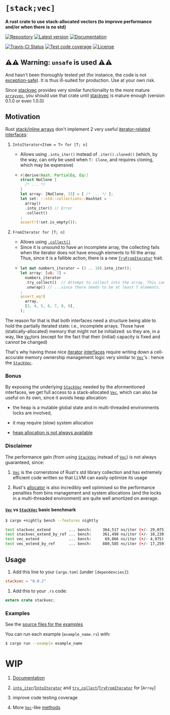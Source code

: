 # `[stack;vec]`

**A rust crate to use stack-allocated vectors (to improve performance and/or when there is no std)**

[![Repository](https://img.shields.io/badge/repository-GitHub-brightgreen.svg)](https://github.com/danielhenrymantilla/stackvec-rs) [![Latest version](https://img.shields.io/crates/v/stackvec.svg)](https://crates.io/crates/stackvec) [![Documentation](https://docs.rs/stackvec/badge.svg)](https://docs.rs/stackvec)

[![Travis-CI Status](https://travis-ci.org/danielhenrymantilla/stackvec-rs.svg?branch=master)](https://travis-ci.org/danielhenrymantilla/stackvec-rs)
[![Test code coverage](https://codecov.io/gh/danielhenrymantilla/stackvec-rs/branch/master/graph/badge.svg)](https://codecov.io/gh/danielhenrymantilla/stackvec-rs)
[![License](https://img.shields.io/crates/l/stackvec.svg)](https://github.com/danielhenrymantilla/stackvec-rs#license)

## ⚠️⚠️ Warning: `unsafe` is used ⚠️⚠️
And hasn't been thoroughly tested yet (for instance, the code is not [exception-safe](https://doc.rust-lang.org/nomicon/exception-safety.html)). It is thus ill-suited for production. Use at your own risk.

Since [stackvec][Documentation] provides very similar functionality to the more mature [`arrayvec`](https://docs.rs/arrayvec/0.4.7/arrayvec/), you should use that crate until [stackvec][Documentation] is mature enough (version 0.1.0 or even 1.0.0)


## Motivation
Rust [stack/inline arrays](https://doc.rust-lang.org/std/primitive.array.html) don't implement 2 very useful [iterator-related](https://doc.rust-lang.org/std/iter) [interfaces](https://doc.rust-lang.org/stable/std/iter/#traits):

1. `IntoIterator<Item = T> for [T; n]`

  	* Allows using `.into_iter()` instead of `.iter().cloned()` (which, by the way, can only be used when `T: Clone`, and requires cloning, which may be expensive)
   	* ```rust
   	  #[derive(Hash, PartialEq, Eq)]
   	  struct NoClone {
   	  	/* ... */
   	  }
   	  let array: [NoClone, 15] = [ /* ... */ ];
   	  let set: ::std::collections::HashSet =
   	  	array()
   	  	.into_iter() // Error
   	  	.collect()
   	  ;
   	  assert!(!set.is_empty());
	  ```

1. `FromIterator for [T; n]`
  	* Allows using [`.collect()`](https://doc.rust-lang.org/std/iter/trait.Iterator.html#method.collect)
  	* Since it is unsound to have an incomplete array, the collecting fails when the iterator does not have enough elements to fill the array. Thus, since it is a fallible action; there is a new [`TryFromIterator`] trait.
  	* ```rust
	  let mut numbers_iterator = (3 .. 10).into_iter();
	  let array: [u8; 7] = 
	  	numbers_iterator
	  	.try_collect()  // Attempt to collect into the array. This can fail...
	  	.unwrap() // ...since there needs to be at least 7 elements.
	  ;
	  assert_eq!(
	  	array,
	  	[3, 4, 5, 6, 7, 8, 9],
	  ); 
	  ```

The reason for that is that both interfaces need a structure being able to hold
the partially iterated state: i.e., incomplete arrays. Those have (statically-allocated) memory that might not be initialized: so they are, in a way, like [`Vec`]tors (except for the fact that their (initial) capacity is fixed and cannot be changed)

That's why having those nice [iterator](https://doc.rust-lang.org/std/iter) [interfaces](https://doc.rust-lang.org/stable/std/iter/#traits) require writing down a cell-accurate memory ownership management logic very similar to [`Vec`]'s : hence the [`StackVec`].

### Bonus
By exposing the underlying [`StackVec`] needed by the aformentioned interfaces, we get full access to a stack-allocated [`Vec`], which can also be useful on its own, since it avoids heap allocation:

* the heap is a mutable global state and in multi-threaded environments locks are involved,

* it may require (slow) system allocation

* [heap allocation is not always available](https://doc.rust-lang.org/1.7.0/book/no-stdlib.html)

### Disclaimer
The performance gain (from using [`StackVec`] instead of [`Vec`]) is not always guaranteed, since:

1. [`Vec`] is the cornerstone of Rust's std library collection and has extremely efficient code written so that LLVM can easily optimize its usage

1. Rust's [allocator](http://smallcultfollowing.com/babysteps/blog/2014/11/14/allocators-in-rust/) is also incredibly well optimised so the performance penalties from bins management and system allocations (and the locks in a multi-threaded environment) are quite well amortized on average.

#### [`Vec`] vs [`StackVec`] basic benchmark
```sh
$ cargo +nightly bench --features nightly

test stackvec_extend        ... bench:     364,517 ns/iter (+/- 29,075)
test stackvec_extend_by_ref ... bench:     361,498 ns/iter (+/- 10,230)
test vec_extend             ... bench:      69,866 ns/iter (+/- 4,975)
test vec_extend_by_ref      ... bench:     880,585 ns/iter (+/- 17,259)
```

## Usage
  1. Add this line to your `Cargo.toml` (under `[dependencies]`):
  ```toml
  stackvec = "0.0.2"
  ```

  1. Add this to your `.rs` code:
  ```rust
  extern crate stackvec;
  ```

### Examples

See the [source files for the examples](https://github.com/danielhenrymantilla/stackvec-rs/tree/master/)

You can run each example (`example_name.rs`) with:
```sh
$ cargo run --example example_name
```

# WIP
  1. [Documentation]


  1. [`into_iter`]/[`IntoIterator`] and [`try_collect`]/[`TryFromIterator`] for [`Array`]

  1. improve code testing coverage

  1. More [`Vec`]-like [methods](https://docs.rs/stackvec/0.0.2/stackvec/struct.StackVec.html#methods)

[comment]: # (==== LINKS ====)

[Repository]: https://github.com/danielhenrymantilla/stackvec-rs
[Documentation]: https://docs.rs/stackvec/0.0.2/
[crates.io]: https://crates.io/crates/stackvec
[`Vec`]: https://doc.rust-lang.org/std/vec/struct.Vec.html
[`IntoIterator`]: https://doc.rust-lang.org/std/iter/trait.IntoIterator.html
[`into_iter`]: https://doc.rust-lang.org/std/iter/trait.IntoIterator.html#tymethod.into_iter
[`FromIterator`]: https://doc.rust-lang.org/std/iter/trait.FromIterator.html
[`from_iter`]: https://doc.rust-lang.org/std/iter/trait.FromIterator.html#tymethod.from_iter
[`StackVec`]: https://docs.rs/stackvec/0.0.2/stackvec/struct.StackVec.html
[`TryFromIterator`]: #
[`try_collect`]: #
